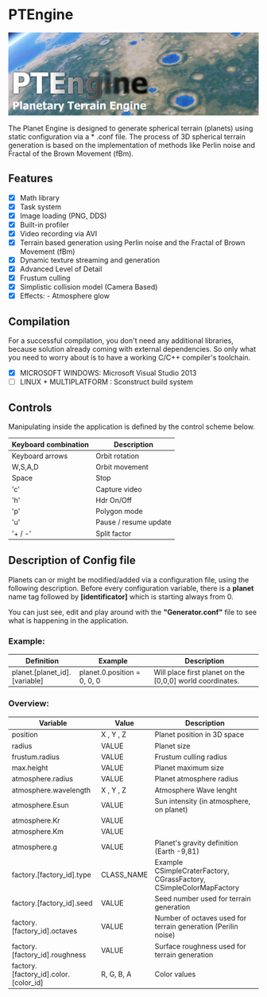 # PTEngine
![PTE Logo](/screenshots/PTElogo.png)

The Planet Engine is designed to generate spherical terrain (planets) using static configuration via a * .conf file.
The process of 3D spherical terrain generation is based on the implementation of methods like Perlin noise and Fractal of the Brown Movement (fBm).

## Features

- [x] Math library
- [x] Task system
- [x] Image loading (PNG, DDS)
- [x] Built-in profiler
- [x] Video recording via AVI
- [x] Terrain based generation using Perlin noise and the Fractal of Brown Movement (fBm)
- [x] Dynamic texture streaming and generation
- [x] Advanced Level of Detail
- [x] Frustum culling
- [x] Simplistic collision model (Camera Based)
- [x] Effects: - Atmosphere glow

## Compilation

For a successful compilation, you don't need any additional libraries, because solution already coming with external dependencies. So only what you need to worry about is to have a working C/C++ compiler's toolchain.

- [x] MICROSOFT WINDOWS: Microsoft Visual Studio 2013
- [ ] LINUX + MULTIPLATFORM : Sconstruct build system

## Controls

Manipulating inside the application is defined by the control scheme below.

Keyboard combination | Description
---------------------|-------------
Keyboard arrows | Orbit rotation
W,S,A,D | Orbit movement
Space | Stop
'c' | Capture video
'h' | Hdr On/Off
'p' | Polygon mode
'u' | Pause / resume update
'+ / -' | Split factor

## Description of Config file

Planets can or might be modified/added via a configuration file, using the following description. Before every configuration variable, there is a **planet** name tag followed by **[identificator]** which is starting always from 0. 

You can just see, edit and play around with the **"Generator.conf"** file to see what is happening in the application.

### Example:

Definition | Example | Description
---------- | ------- | ----------
planet.[planet_id].[variable] | planet.0.position = 0, 0, 0 | Will place first planet on the [0,0,0] world coordinates.

### Overview:

Variable | Value | Description
---------|-------|-------------
position | X , Y , Z | Planet position in 3D space
radius | VALUE | Planet size
frustum.radius | VALUE | Frustum culling radius
max.height | VALUE | Planet maximum size 
atmosphere.radius | VALUE | Planet atmosphere radius
atmosphere.wavelength | X , Y , Z | Atmosphere Wave lenght
atmosphere.Esun | VALUE | Sun intensity (in atmosphere, on planet)
atmosphere.Kr | VALUE |
atmosphere.Km | VALUE |
atmosphere.g | VALUE | Planet's gravity definition (Earth -9,81)
factory.[factory_id].type | CLASS_NAME |  Example CSimpleCraterFactory, CGrassFactory, CSimpleColorMapFactory
factory.[factory_id].seed | VALUE | Seed number used for terrain generation
factory.[factory_id].octaves | VALUE | Number of octaves used for terrain generation (Perilin noise)
factory.[factory_id].roughness |VALUE | Surface roughness used for terrain generation
factory.[factory_id].color.[color_id] | R, G, B, A | Color values
